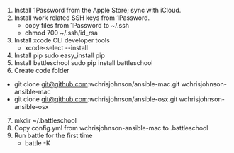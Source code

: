 1) Install 1Password from the Apple Store; sync with iCloud.
2) Install work related SSH keys from 1Password.
	- copy files from 1Password to ~/.ssh
	- chmod 700 ~/.ssh/id_rsa
3) Install xcode CLI developer tools
	- xcode-select --install
4) Install pip
	sudo easy_install pip
5) Install battleschool
	sudo pip install battleschool
6) Create code folder
- git clone git@github.com:wchrisjohnson/ansible-mac.git wchrisjohnson-ansible-mac
- git clone git@github.com:wchrisjohnson/ansible-osx.git wchrisjohnson-ansible-osx
7) mkdir ~/.battleschool
8) Copy config.yml from wchrisjohnson-ansible-mac to .battleschool
9) Run battle for the first time
	- battle -K
